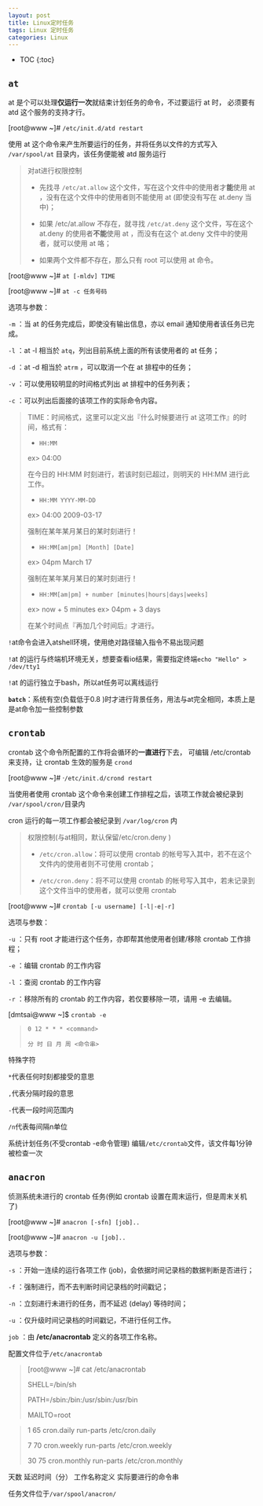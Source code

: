 ```yaml
---
layout: post
title: Linux定时任务
tags: Linux 定时任务
categories: Linux
---
```


* TOC
{:toc}


## `at`

at 是个可以处理**仅运行一次**就结束计划任务的命令，不过要运行 at 时， 必须要有 atd 这个服务的支持才行。

[root@www ~]#  `/etc/init.d/atd restart`

使用 at 这个命令来产生所要运行的任务，并将任务以文件的方式写入 `/var/spool/at` 目录内，该任务便能被 atd 服务运行

>对at进行权限控制
>
>* 先找寻 `/etc/at.allow` 这个文件，写在这个文件中的使用者才**能**使用 at ，没有在这个文件中的使用者则不能使用 at (即使没有写在 at.deny 当中)；
>
>* 如果 /etc/at.allow 不存在，就寻找 `/etc/at.deny` 这个文件，写在这个 at.deny 的使用者**不能**使用 at ，而没有在这个 at.deny 文件中的使用者，就可以使用 at 咯；
>
>* 如果两个文件都不存在，那么只有 root 可以使用 at 命令。

[root@www ~]#  `at [-mldv] TIME`

[root@www ~]#  `at -c 任务号码`

选项与参数：

`-m`  ：当 at 的任务完成后，即使没有输出信息，亦以 email 通知使用者该任务已完成。

`-l`  ：at -l 相当於 `atq`，列出目前系统上面的所有该使用者的 at 任务；

`-d`  ：at -d 相当於 `atrm` ，可以取消一个在 at 排程中的任务；

`-v`  ：可以使用较明显的时间格式列出 at 排程中的任务列表；

`-c`  ：可以列出后面接的该项工作的实际命令内容。

>TIME：时间格式，这里可以定义出『什么时候要进行 at 这项工作』的时间，格式有：
>
>*  `HH:MM`
>
>	ex> 04:00
>
>	在今日的 HH:MM 时刻进行，若该时刻已超过，则明天的 HH:MM 进行此工作。
>
>*  `HH:MM YYYY-MM-DD`
>
>	ex> 04:00 2009-03-17
>
>	强制在某年某月某日的某时刻进行！
>
>*  `HH:MM[am|pm] [Month] [Date]`
>
>	ex> 04pm March 17
>
>	强制在某年某月某日的某时刻进行！
>
>*  `HH:MM[am|pm] + number [minutes|hours|days|weeks]`
>
>	ex> now + 5 minutes	ex> 04pm + 3 days
>
>	在某个时间点『再加几个时间后』才进行。

`!`at命令会进入atshell环境，使用绝对路径输入指令不易出现问题

`!`at 的运行与终端机环境无关，想要查看io结果，需要指定终端`echo "Hello" > /dev/tty1`

`!`at 的运行独立于bash，所以at任务可以离线运行

**`batch`**：系统有空(负载低于0.8 )时才进行背景任务，用法与at完全相同，本质上是是at命令加一些控制参数



## `crontab` 

crontab 这个命令所配置的工作将会循环的**一直进行**下去， 可编辑 /etc/crontab 来支持，让 crontab 生效的服务是 `crond`

[root@www ~]#  ·`/etc/init.d/crond restart`

当使用者使用 crontab 这个命令来创建工作排程之后，该项工作就会被纪录到 `/var/spool/cron/`目录内

cron 运行的每一项工作都会被纪录到 `/var/log/cron` 内

>权限控制(与at相同，默认保留/etc/cron.deny )
>
>* `/etc/cron.allow`：将可以使用 crontab 的帐号写入其中，若不在这个文件内的使用者则不可使用 crontab；
>
>* `/etc/cron.deny`：将不可以使用 crontab 的帐号写入其中，若未记录到这个文件当中的使用者，就可以使用 crontab

[root@www ~]#  `crontab [-u username] [-l|-e|-r]`

选项与参数：

`-u`  ：只有 root 才能进行这个任务，亦即帮其他使用者创建/移除 crontab 工作排程；

`-e`  ：编辑 crontab 的工作内容

`-l`  ：查阅 crontab 的工作内容

`-r`  ：移除所有的 crontab 的工作内容，若仅要移除一项，请用 -e 去编辑。

[dmtsai@www ~]$ `crontab -e`

>`0 12 * * * <command>`
>
>`分 时 日 月 周 <命令串>`

特殊字符

`*`代表任何时刻都接受的意思

`,`代表分隔时段的意思

`-`代表一段时间范围内

`/n`代表每间隔n单位

系统计划任务(不受crontab -e命令管理)
编辑`/etc/crontab`文件，该文件每1分钟被检查一次


## `anacron`

侦测系统未进行的 crontab 任务(例如 crontab 设置在周末运行，但是周末关机了)

[root@www ~]#  `anacron [-sfn] [job]..`

[root@www ~]#  `anacron -u [job]..`

选项与参数：

`-s`  ：开始一连续的运行各项工作 (job)，会依据时间记录档的数据判断是否进行；

`-f` ：强制进行，而不去判断时间记录档的时间戳记；

`-n`  ：立刻进行未进行的任务，而不延迟 (delay) 等待时间；

`-u`  ：仅升级时间记录档的时间戳记，不进行任何工作。

`job` ：由 **/etc/anacrontab** 定义的各项工作名称。

配置文件位于`/etc/anacrontab`

>[root@www ~]#  cat /etc/anacrontab
>
>SHELL=/bin/sh
>
>PATH=/sbin:/bin:/usr/sbin:/usr/bin
>
>MAILTO=root

>1       65      cron.daily     run-parts /etc/cron.daily
>
>7       70      cron.weekly    run-parts /etc/cron.weekly
>
>30      75      cron.monthly   run-parts /etc/cron.monthly

天数   延迟时间（分） 工作名称定义   实际要进行的命令串

任务文件位于`/var/spool/anacron/`

